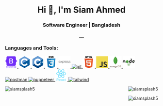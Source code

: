 <h1 align="center">Hi 👋, I'm Siam Ahmed</h1>
<h3 align="center">Software Engineer | Bangladesh</h3>




<p align="center">
        <a href="https://www.linkedin.com/in/siam-ahmed-463b631b0/">
            <img src="https://img.shields.io/badge/-LinkedIn-blue?style=flat-square&logo=Linkedin&logoColor=white&link=https://www.linkedin.com/in/siam-ahmed-463b631b0/" alt="">
        </a>
        <a href="https://codechef.com/users/siamsplash5">
            <img src="https://img.shields.io/badge/-Codechef-6b4024?style=flat-square&logo=codechef&logoColor=white&link=https://codechef.com/users/siamsplash5" alt="">
        </a>
        <a href="https://codeforces.com/profile/siamsplash5">
            <img src="https://img.shields.io/badge/-Codeforces-2D6DA9?style=flat-square&logo=codeforces&logoColor=white&link=https://codeforces.com/profile/siamsplash5" alt="">
        </a>
        <a href="https://leetcode.com/siamsplash5/">
            <img src="https://img.shields.io/badge/-Leetcode-E67E22?style=flat-square&logo=leetcode&logoColor=white&link=https://https://leetcode.com/siamsplash5"
                alt="">
        </a>
        <a href="https://uhunt.onlinejudge.org/id/1129555">
            <img src="https://img.shields.io/badge/-uHunt-DE3163?style=flat-square&logo=uhunt&logoColor=white&link=https://uhunt.onlinejudge.org/id/1129555"
                alt="">
        </a>
    </p>

<p align="left">

<h3 align="left">Languages and Tools:</h3>
<p align="left"> <a href="https://getbootstrap.com" target="_blank" rel="noreferrer"> <img src="https://raw.githubusercontent.com/devicons/devicon/master/icons/bootstrap/bootstrap-plain-wordmark.svg" alt="bootstrap" width="40" height="40"/> </a> <a href="https://www.cprogramming.com/" target="_blank" rel="noreferrer"> <img src="https://raw.githubusercontent.com/devicons/devicon/master/icons/c/c-original.svg" alt="c" width="40" height="40"/> </a> <a href="https://www.w3schools.com/cpp/" target="_blank" rel="noreferrer"> <img src="https://raw.githubusercontent.com/devicons/devicon/master/icons/cplusplus/cplusplus-original.svg" alt="cplusplus" width="40" height="40"/> </a> <a href="https://www.w3schools.com/css/" target="_blank" rel="noreferrer"> <img src="https://raw.githubusercontent.com/devicons/devicon/master/icons/css3/css3-original-wordmark.svg" alt="css3" width="40" height="40"/> </a> <a href="https://expressjs.com" target="_blank" rel="noreferrer"> <img src="https://raw.githubusercontent.com/devicons/devicon/master/icons/express/express-original-wordmark.svg" alt="express" width="40" height="40"/> </a> <a href="https://git-scm.com/" target="_blank" rel="noreferrer"> <img src="https://www.vectorlogo.zone/logos/git-scm/git-scm-icon.svg" alt="git" width="40" height="40"/> </a> <a href="https://www.w3.org/html/" target="_blank" rel="noreferrer"> <img src="https://raw.githubusercontent.com/devicons/devicon/master/icons/html5/html5-original-wordmark.svg" alt="html5" width="40" height="40"/> </a> <a href="https://developer.mozilla.org/en-US/docs/Web/JavaScript" target="_blank" rel="noreferrer"> <img src="https://raw.githubusercontent.com/devicons/devicon/master/icons/javascript/javascript-original.svg" alt="javascript" width="40" height="40"/> </a> <a href="https://www.mongodb.com/" target="_blank" rel="noreferrer"> <img src="https://raw.githubusercontent.com/devicons/devicon/master/icons/mongodb/mongodb-original-wordmark.svg" alt="mongodb" width="40" height="40"/> </a> <a href="https://nodejs.org" target="_blank" rel="noreferrer"> <img src="https://raw.githubusercontent.com/devicons/devicon/master/icons/nodejs/nodejs-original-wordmark.svg" alt="nodejs" width="40" height="40"/> </a> <a href="https://postman.com" target="_blank" rel="noreferrer"> <img src="https://www.vectorlogo.zone/logos/getpostman/getpostman-icon.svg" alt="postman" width="40" height="40"/> </a> <a href="https://github.com/puppeteer/puppeteer" target="_blank" rel="noreferrer"> <img src="https://www.vectorlogo.zone/logos/pptrdev/pptrdev-official.svg" alt="puppeteer" width="40" height="40"/> </a> <a href="https://reactjs.org/" target="_blank" rel="noreferrer"> <img src="https://raw.githubusercontent.com/devicons/devicon/master/icons/react/react-original-wordmark.svg" alt="react" width="40" height="40"/> </a> <a href="https://tailwindcss.com/" target="_blank" rel="noreferrer"> <img src="https://www.vectorlogo.zone/logos/tailwindcss/tailwindcss-icon.svg" alt="tailwind" width="40" height="40"/> </a> </p>

<p><img align="left"
        src="https://github-readme-stats.vercel.app/api/top-langs?username=siamsplash5&show_icons=true&locale=en&theme=merko"
        alt="siamsplash5" /></p>

<p>&nbsp;<img align="right"
        src="https://github-readme-stats.vercel.app/api?username=siamsplash5&show_icons=true&locale=en&theme=merko"
        alt="siamsplash5" /></p>

<p><img align="right" src="https://github-readme-streak-stats.herokuapp.com/?user=siamsplash5&theme=merko" alt="siamsplash5" /></p>
